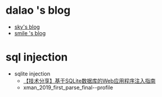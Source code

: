 # dalao 's blog 

- [sky's blog](https://skysec.top/page/8/)
- [smile 's blog](https://www.smi1e.top/)


# sql injection
- sqlite injection
  - [【技术分享】基于SQLite数据库的Web应用程序注入指南
](https://www.anquanke.com/post/id/85552)
  - xman_2019_first_parse_final--profile

